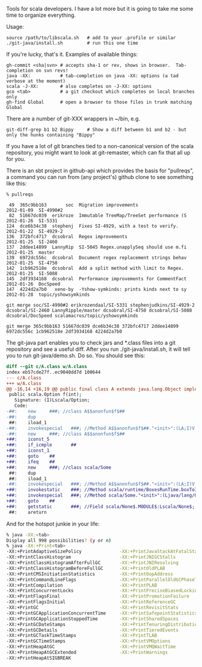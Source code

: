 Tools for scala developers.  I have a lot more but it is going to take
me some time to organize everything.

Usage:

    source /path/to/libscala.sh   # add to your .profile or similar
    ./git-java/install.sh         # run this one time

If you're lucky, that's it.  Examples of available things:

    gh-commit <sha|svn> # accepts sha-1 or rev, shows in browser.  Tab-completion on svn revs!
    java -XX:           # tab-completion on java -XX: options (a tad verbose at the moment)
    scala -J-XX:        # also completes on -J-XX: options
    gco <tab>           # a git checkout which completes on local branches only
    gh-find Global      # open a browser to those files in trunk matching Global

There are a number of git-XXX wrappers in ~/bin, e.g.

    git-diff-grep b1 b2 Bippy     # Show a diff between b1 and b2 - but only the hunks containing "Bippy"

If you have a lot of git branches tied to a non-canonical version of the
scala repository, you might want to look at git-remaster, which can fix that
all up for you.
    
There is an sbt project in github-api which provides the basis for "pullreqs",
a command you can run from (any project's) github clone to see something like this:

    % pullreqs 

     49  365c9bb163       soc  Migration improvements                    2012-01-09  SI-4990#2
     82  51667dc039  erikroze  Immutable TreeMap/TreeSet performance (S  2012-01-26  SI-5331
    124  dce6b34c38  stephenj  Fixes SI-4929, with a test to verify.     2012-01-22  SI-4929-2
    136  372bfc4717  dcsobral  Regex improvements                        2012-01-25  SI-2460
    137  2ddee14899  LannyRip  SI-5045 Regex.unapplySeq should use m.fi  2012-01-25  master
    139  6972dc556c  dcsobral  Document regex replacement strings behav  2012-01-25  SI-4750
    142  1cb962518e  dcsobral  Add a split method with limit to Regex.   2012-01-25  SI-5088
    145  2df3934168  dcsobral  Performance improvements for CommentFact  2012-01-26  DocSpeed
    147  4224d2a7b0   xeno-by  -Yshow-symkinds: prints kinds next to sy  2012-01-28  topic/yshowsymkinds

    git merge soc/SI-4990#2 erikrozendaal/SI-5331 stephenjudkins/SI-4929-2 dcsobral/SI-2460 LannyRipple/master dcsobral/SI-4750 dcsobral/SI-5088 dcsobral/DocSpeed scalamacros/topic/yshowsymkinds

    git merge 365c9bb163 51667dc039 dce6b34c38 372bfc4717 2ddee14899 6972dc556c 1cb962518e 2df3934168 4224d2a7b0

The git-java part enables you to check jars and *.class files into a
git repository and see a useful diff.  After you run ./git-java/install.sh,
it will tell you to run git-java/demo.sh.  Do so.  You should see this:

```diff
diff --git c/A.class w/A.class
index eb57cde27f..ec9040dd7d 100644
--- c/A.class
+++ w/A.class
@@ -16,14 +16,19 @@ public final class A extends java.lang.Object implements scala.ScalaObject{
 public scala.Option f(int);
   Signature: (I)Lscala/Option;
   Code:
-##:    new     ###; //class A$$anonfun$f$##
-##:    dup
 ##:    iload_1
-##:    invokespecial   ###; //Method A$$anonfun$f$##."<init>":(LA;I)V
-##:    new     ###; //class A$$anonfun$f$##
+##:    iconst_5
+##:    if_icmple       ##
+##:    iconst_1
+##:    goto    ##
+##:    ifeq    ##
+##:    new     ###; //class scala/Some
 ##:    dup
 ##:    iload_1
-##:    invokespecial   ###; //Method A$$anonfun$f$##."<init>":(LA;I)V
+##:    invokestatic    ###; //Method scala/runtime/BoxesRunTime.boxToInteger:(I)Ljava/lang/Integer;
+##:    invokespecial   ###; //Method scala/Some."<init>":(Ljava/lang/Object;)V
+##:    goto    ##
+##:    getstatic       ###; //Field scala/None$.MODULE$:Lscala/None$;
 ##:    areturn
```

And for the hotspot junkie in your life:

```bash
% java -XX:<tab>
Display all 998 possibilities? (y or n)
% java -XX:+Print<tab>
-XX:+PrintAdaptiveSizePolicy              -XX:+PrintJavaStackAtFatalState
-XX:+PrintClassHistogram                  -XX:+PrintJNIGCStalls
-XX:+PrintClassHistogramAfterFullGC       -XX:+PrintJNIResolving
-XX:+PrintClassHistogramBeforeFullGC      -XX:+PrintOldPLAB
-XX:+PrintCMSInitiationStatistics         -XX:+PrintOopAddress
-XX:+PrintCommandLineFlags                -XX:+PrintParallelOldGCPhaseTimes
-XX:+PrintCompilation                     -XX:+PrintPLAB
-XX:+PrintConcurrentLocks                 -XX:+PrintPreciseBiasedLockingStatistics
-XX:+PrintFlagsFinal                      -XX:+PrintPromotionFailure
-XX:+PrintFlagsInitial                    -XX:+PrintReferenceGC
-XX:+PrintGC                              -XX:+PrintRevisitStats
-XX:+PrintGCApplicationConcurrentTime     -XX:+PrintSafepointStatistics
-XX:+PrintGCApplicationStoppedTime        -XX:+PrintSharedSpaces
-XX:+PrintGCDateStamps                    -XX:+PrintTenuringDistribution
-XX:+PrintGCDetails                       -XX:+PrintTieredEvents
-XX:+PrintGCTaskTimeStamps                -XX:+PrintTLAB
-XX:+PrintGCTimeStamps                    -XX:+PrintVMOptions
-XX:+PrintHeapAtGC                        -XX:+PrintVMQWaitTime
-XX:+PrintHeapAtGCExtended                -XX:+PrintWarnings
-XX:+PrintHeapAtSIGBREAK                  
```
